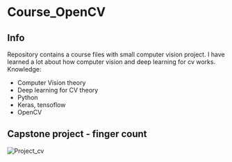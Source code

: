 ﻿# Course_OpenCV

## Info

Repository contains a course files with small computer vision project. I have learned a lot about how computer vision and deep learning for cv works.
Knowledge:
- Computer Vision theory
- Deep learning for CV theory
- Python
- Keras, tensoflow
- OpenCV

## Capstone project - finger count

![Project_cv](https://user-images.githubusercontent.com/81649868/226215326-531ff46c-5399-4cd0-8ee2-e4c5bb122ae2.gif)


